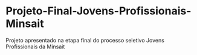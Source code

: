# Projeto-Final-Jovens-Profissionais-Minsait
Projeto apresentado na etapa final do processo seletivo Jovens Profissionais da Minsait
